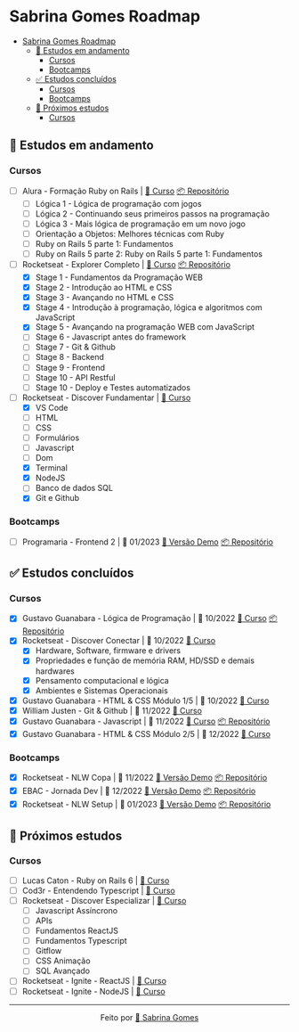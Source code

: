 # Sabrina Gomes Roadmap

- [Sabrina Gomes Roadmap](#sabrina-gomes-roadmap)
  - [📑 Estudos em andamento](#-estudos-em-andamento)
    - [Cursos](#cursos)
    - [Bootcamps](#bootcamps)
  - [✅ Estudos concluídos](#-estudos-concluídos)
    - [Cursos](#cursos-1)
    - [Bootcamps](#bootcamps-1)
  - [🎯 Próximos estudos](#-próximos-estudos)
    - [Cursos](#cursos-2)

## 📑 Estudos em andamento

### Cursos

- [ ] Alura - Formação Ruby on Rails | [🔗 Curso](https://cursos.alura.com.br/formacao-ruby-on-rails) [📦 Repositório](https://github.com/sabrinagomesb/alura-trilha-ruby)
  - [ ] Lógica 1 - Lógica de programação com jogos
  - [ ] Lógica 2 - Continuando seus primeiros passos na programação
  - [ ] Lógica 3 - Mais lógica de programação em um novo jogo
  - [ ] Orientação a Objetos: Melhores técnicas com Ruby
  - [ ] Ruby on Rails 5 parte 1: Fundamentos
  - [ ] Ruby on Rails 5 parte 2: Ruby on Rails 5 parte 1: Fundamentos
- [ ] Rocketseat - Explorer Completo | [🔗 Curso](https://www.rocketseat.com.br/explorer) [📦 Repositório](https://github.com/sabrinagomesb/rs-explorer)
  - [x] Stage 1 - Fundamentos da Programação WEB
  - [x] Stage 2 - Introdução ao HTML e CSS
  - [x] Stage 3 - Avançando no HTML e CSS
  - [x] Stage 4 - Introdução à programação, lógica e algoritmos com JavaScript
  - [x] Stage 5 - Avançando na programação WEB com JavaScript
  - [ ] Stage 6 - Javascript antes do framework
  - [ ] Stage 7 - Git & Github
  - [ ] Stage 8 - Backend
  - [ ] Stage 9 - Frontend
  - [ ] Stage 10 - API Restful
  - [ ] Stage 10 - Deploy e Testes automatizados
- [ ] Rocketseat - Discover Fundamentar | [🔗 Curso](https://app.rocketseat.com.br/discover/trails/fundamentar)
  - [x] VS Code
  - [ ] HTML
  - [ ] CSS
  - [ ] Formulários
  - [ ] Javascript
  - [ ] Dom
  - [x] Terminal
  - [x] NodeJS
  - [ ] Banco de dados SQL
  - [x] Git e Github

### Bootcamps

- [ ] Programaria - Frontend 2 | 📅 01/2023 [🎁 Versão Demo](https://sabrinagomesb.github.io/programaria-frontend2/) [📦 Repositório](https://github.com/sabrinagomesb/programaria-frontend2)

## ✅ Estudos concluídos

### Cursos

- [x] Gustavo Guanabara - Lógica de Programação | 📅 10/2022 [🔗 Curso](https://www.youtube.com/playlist?list=PLHz_AreHm4dmSj0MHol_aoNYCSGFqvfXV) [📦 Repositório](https://github.com/sabrinagomesb/gb-logica-programacao)
- [x] Rocketseat - Discover Conectar | 📅 10/2022 [🔗 Curso](https://app.rocketseat.com.br/discover/trails/conectar)
  - [x] Hardware, Software, firmware e drivers
  - [x] Propriedades e função de memória RAM, HD/SSD e demais hardwares
  - [x] Pensamento computacional e lógica
  - [x] Ambientes e Sistemas Operacionais
- [x] Gustavo Guanabara - HTML & CSS Módulo 1/5 | 📅 10/2022 [🔗 Curso](https://www.youtube.com/playlist?list=PLHz_AreHm4dkZ9-atkcmcBaMZdmLHft8n)
- [x] William Justen - Git & Github | 📅 11/2022 [🔗 Curso](https://www.youtube.com/playlist?list=PLlAbYrWSYTiPA2iEiQ2PF_A9j__C4hi0A)
- [x] Gustavo Guanabara - Javascript | 📅 11/2022 [🔗 Curso](https://www.youtube.com/playlist?list=PLHz_AreHm4dlsK3Nr9GVvXCbpQyHQl1o1) [📦 Repositório](https://github.com/sabrinagomesb/gb-javascript-iniciante)
- [x] Gustavo Guanabara - HTML & CSS Módulo 2/5 | 📅 12/2022 [🔗 Curso](https://www.youtube.com/watch?v=vPNIAJ9B4hg&list=PLHz_AreHm4dlUpEXkY1AyVLQGcpSgVF8s)

### Bootcamps

- [x] Rocketseat - NLW Copa | 📅 11/2022 [🎁 Versão Demo](https://sabrinagomesb.github.io/rs-nlw-copa/) [📦 Repositório](https://github.com/sabrinagomesb/rs-nlw-copa)
- [x] EBAC - Jornada Dev | 📅 12/2022 [🎁 Versão Demo](https://sabrinagomesb.github.io/ebac-devweek/) [📦 Repositório](https://github.com/sabrinagomesb/ebac-devweek)
- [x] Rocketseat - NLW Setup | 📅 01/2023 [🎁 Versão Demo](https://sabrinagomesb.github.io/rs-nlw-setup/) [📦 Repositório](https://github.com/sabrinagomesb/rs-nlw-setup)

## 🎯 Próximos estudos

### Cursos

- [ ] Lucas Caton - Ruby on Rails 6 | [🔗 Curso](https://curso-lucascaton.club.hotmart.com/)
- [ ] Cod3r - Entendendo Typescript | [🔗 Curso](https://www.cod3r.com.br/courses/entendendo-typescript)
- [ ] Rocketseat - Discover Especializar | [🔗 Curso](https://app.rocketseat.com.br/discover/trails/especializar)
  - [ ] Javascript Assíncrono
  - [ ] APIs
  - [ ] Fundamentos ReactJS
  - [ ] Fundamentos Typescript
  - [ ] Gitflow
  - [ ] CSS Animação
  - [ ] SQL Avançado
- [ ] Rocketseat - Ignite - ReactJS | [🔗 Curso](https://app.rocketseat.com.br/discover/trails/especializar)
- [ ] Rocketseat - Ignite - NodeJS | [🔗 Curso](https://app.rocketseat.com.br/discover/trails/especializar)

---

<p align="center">Feito por <a href="https://github.com/sabrinagomesb">💫 Sabrina Gomes</a></p>
